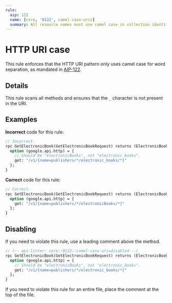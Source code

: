 ```yaml
---
rule:
  aip: 122
  name: [core, '0122', camel-case-uris]
  summary: All resource names must use camel case in collection identifiers.
---
```


# HTTP URI case

This rule enforces that the HTTP URI pattern only uses camel case for word
separation, as mandated in [AIP-122](http://aip.dev/122).

## Details

This rule scans all methods and ensures that the `_` character is not present
in the URI.

## Examples

**Incorrect** code for this rule:

```proto
// Incorrect.
rpc GetElectronicBook(GetElectronicBookRequest) returns (ElectronicBook) {
  option (google.api.http) = {
    // Should be "electronicBooks", not "electronic_books".
    get: "/v1/{name=publishers/*/electronic_books/*}"
  };
}
```

**Correct** code for this rule:

```proto
// Correct.
rpc GetElectronicBook(GetElectronicBookRequest) returns (ElectronicBook) {
  option (google.api.http) = {
    get: "/v1/{name=publishers/*/electronicBooks/*}"
  };
}
```

## Disabling

If you need to violate this rule, use a leading comment above the method.

```proto
// (-- api-linter: core::0122::camel-case-uri=disabled --)
rpc GetElectronicBook(GetElectronicBookRequest) returns (ElectronicBook) {
  option (google.api.http) = {
    // Should be "electronicBooks", not "electronic_books".
    get: "/v1/{name=publishers/*/electronic_books/*}"
  };
}
```

If you need to violate this rule for an entire file, place the comment at the
top of the file.
